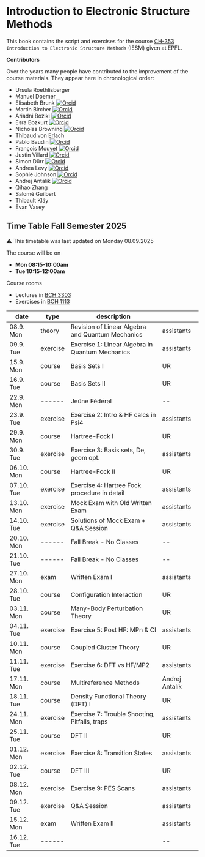 Introduction to Electronic Structure Methods
==============================================

This book contains the script and exercises for the course [CH-353](https://edu.epfl.ch/coursebook/en/introduction-to-electronic-structure-methods-CH-353)  `Introduction to Electronic Structure Methods` (IESM) given at EPFL. 

**Contributors**

Over the years many people have contributed to the improvement of the course materials. They appear here in chronological order:

* Ursula Roethlisberger
* Manuel Doemer 
* Elisabeth Brunk [![Orcid](./images/orcid.png)]( https://orcid.org/0000-0001-8578-8658) 
* Martin Bircher [![Orcid](./images/orcid.png)]( https://orcid.org/0000-0002-6905-3130)
* Ariadni Boziki [![Orcid](./images/orcid.png)]( https://orcid.org/0000-0002-2347-8993)
* Esra Bozkurt [![Orcid](./images/orcid.png)]( https://orcid.org/0000-0001-8492-1162)
* Nicholas Browning  [![Orcid](./images/orcid.png)]( https://orcid.org/0000-0002-7859-6495)
* Thibaud von Erlach 
* Pablo Baudin [![Orcid](./images/orcid.png)]( https://orcid.org/0000-0001-7233-645X)
* François Mouvet [![Orcid](./images/orcid.png)](https://orcid.org/0000-0002-0416-2598)
* Justin Villard [![Orcid](./images/orcid.png)]( https://orcid.org/0000-0003-4606-319X)
* Simon Dürr  [![Orcid](./images/orcid.png)]( https://orcid.org/0000-0002-4304-8106)
* Andrea Levy [![Orcid](./images/orcid.png)]( https://orcid.org/0000-0003-1255-859X)
* Sophie Johnson [![Orcid](./images/orcid.png)]( https://orcid.org/0000-0003-4207-4350)
* Andrej Antalík [![Orcid](./images/orcid.png)]( https://orcid.org/0000-0002-8422-8410)
* Qihao Zhang
* Salomé Guilbert
* Thibault Kläy
* Evan Vasey

## Time Table Fall Semester 2025
⚠️ This timetable was last updated on Monday 08.09.2025

The course will be on
* **Mon 08:15-10:00am**
* **Tue 10:15-12:00am**

Course rooms
* Lectures in [BCH 3303](https://plan.epfl.ch/?room==BCH%203303)
* Exercises in [BCH 1113](https://plan.epfl.ch/?room==BCH%201113)
  
| date            | type     | description                                               |               |
|-----------------|----------|-----------------------------------------------------------|---------------|
| 08.9. Mon       |  theory  | Revision of Linear Algebra and Quantum Mechanics          |   assistants  |
| 09.9. Tue       | exercise | Exercise 1: Linear Algebra in Quantum Mechanics           |   assistants  |
| 15.9. Mon       |  course  | Basis Sets I                                              |       UR      |
| 16.9. Tue       |  course  | Basis Sets II                                             |       UR      |
| 22.9. Mon       |  ------  | Jeûne Fédéral                                             |       --      |
| 23.9. Tue       | exercise | Exercise 2: Intro & HF calcs in Psi4                      |   assistants  |
| 29.9. Mon       |  course  | Hartree-Fock I                                            |       UR      |
| 30.9. Tue       | exercise | Exercise 3:  Basis sets, De, geom opt.                    |   assistants  |
| 06.10. Mon      |  course  | Hartree-Fock II                                           |       UR      |
| 07.10. Tue      | exercise | Exercise 4: Hartree Fock procedure in detail              |   assistants  |
| 13.10. Mon      | exercise | Mock Exam with Old Written Exam                           |   assistants  |
| 14.10. Tue      | exercise | Solutions of Mock Exam + Q&A Session                      |   assistants  |
| 20.10. Mon      |  ------  | Fall Break - No Classes                                   |       --      |
| 21.10. Tue      |  ------  | Fall Break - No Classes                                   |       --      |
| 27.10. Mon      |   exam   | Written Exam I                                            |   assistants  |
| 28.10. Tue      |  course  | Configuration Interaction                                 |       UR      |
| 03.11. Mon      |  course  | Many-Body Perturbation Theory                             |       UR      |
| 04.11. Tue      | exercise | Exercise 5: Post HF: MPn & CI                             |   assistants  |
| 10.11. Mon      |  course  | Coupled Cluster Theory                                    |       UR      |
| 11.11. Tue      | exercise | Exercise 6: DFT vs HF/MP2                                 |   assistants  |
| 17.11. Mon      |  course  | Multireference Methods                                    | Andrej Antalík|
| 18.11. Tue      |  course  | Density Functional Theory (DFT) I                         |       UR      |
| 24.11. Mon      | exercise | Exercise 7: Trouble Shooting, Pitfalls, traps             |   assistants  |
| 25.11. Tue      |  course  | DFT II                                                    |       UR      |
| 01.12. Mon      | exercise | Exercise 8: Transition States                             |   assistants  |
| 02.12. Tue      |  course  | DFT III                                                   |       UR      |
| 08.12. Mon      | exercise | Exercise 9: PES Scans                                     |   assistants  |
| 09.12. Tue      | exercise | Q&A Session                                               |   assistants  |
| 15.12. Mon      |   exam   | Written Exam II                                           |   assistants  |
| 16.12. Tue      |  ------  |                                                           |       --      |
